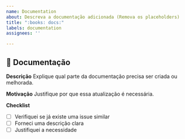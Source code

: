 ```yaml
---
name: Documentation
about: Descreva a documentação adicionada (Remova os placeholders)
title: ":books: docs:"
labels: documentation
assignees: ''

---
```


## 📖 Documentação

**Descrição**
Explique qual parte da documentação precisa ser criada ou melhorada.

**Motivação**
Justifique por que essa atualização é necessária.

**Checklist**
- [ ] Verifiquei se já existe uma issue similar
- [ ] Forneci uma descrição clara
- [ ] Justifiquei a necessidade
